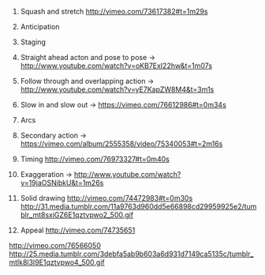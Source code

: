 1. Squash and stretch
http://vimeo.com/73617382#t=1m29s

2. Anticipation

3. Staging

4. Straight ahead acton and pose to pose
-> http://www.youtube.com/watch?v=oKB7ExI22hw&t=1m07s

5. Follow through and overlapping action
-> http://www.youtube.com/watch?v=yE7KapZW8M4&t=3m1s

6. Slow in and slow out
-> https://vimeo.com/76612986#t=0m34s

7. Arcs

8. Secondary action
-> https://vimeo.com/album/2555358/video/75340053#t=2m16s

9. Timing
http://vimeo.com/76973327#t=0m40s

10. Exaggeration
-> http://www.youtube.com/watch?v=19jaOSNibkU&t=1m26s

11. Solid drawing
http://vimeo.com/74472983#t=0m30s
http://31.media.tumblr.com/11a9763d960dd5e66898cd29959925e2/tumblr_mt8sxiGZ6E1qztvpwo2_500.gif

12. Appeal
http://vimeo.com/74735651

http://vimeo.com/76566050
http://25.media.tumblr.com/3debfa5ab9b603a6d931d7149ca5135c/tumblr_mtlk8l3I9E1qztvpwo4_500.gif